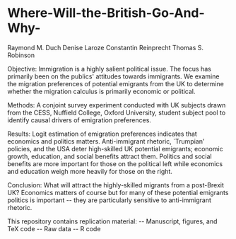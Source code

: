 # Where-Will-the-British-Go-And-Why-

Raymond M. Duch
Denise Laroze
Constantin Reinprecht
Thomas S. Robinson


Objective: Immigration is a highly salient political issue. The focus has primarily been on the publics' attitudes towards immigrants. 
We examine the migration preferences of potential emigrants from the UK to determine whether the migration calculus is primarily economic or political. 

Methods: A conjoint survey experiment conducted with UK subjects drawn from the CESS, Nuffield College, Oxford University, student subject pool to identify causal drivers of emigration preferences.  

Results: Logit estimation of emigration preferences indicates that economics and politics matters. Anti-immigrant rhetoric, `Trumpian’ policies, and the USA deter high-skilled UK potential emigrants; economic growth, education, and social benefits attract them. Politics and social benefits are more important for those on the political left while economics and education weigh more heavily for those on the right. 

Conclusion: What will attract the highly-skilled migrants from a post-Brexit UK? Economics matters of course but for many of these potential emigrants politics is important -- they are particularly sensitive to anti-immigrant rhetoric.

This repository contains replication material:
-- Manuscript, figures, and TeX code
-- Raw data
-- R code

